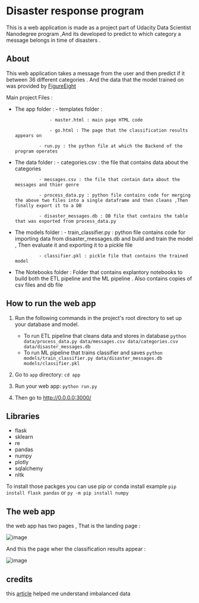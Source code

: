 # Disaster response program
This is a web application is made as a project part of Udacity Data Scientist Nanodegree program ,And its developed to predict to which category a message belongs in 
time of disasters .



## About 
This web application takes a message from the user and then predict if it between 36 different categories . And the data that the model trained on was provided by [FigureEight](https://f8federal.com/) 

Main project Files :

- The app folder : 
               - templates folder :
               
                   - master.html : main page HTML code
                   
                   - go.html : The page that the classification results appears on
                   
               - run.py : the python file at which the Backend of the program operates
               
- The data folder :
               - categories.csv : the file that contains data about the categories
               
               - messages.csv : the file that contain data about the messages and thier genre
               
               - process_data.py : python file contains code for merging the above two files into a single dataframe and then cleans ,Then finally export it to a DB
               
               - disaster_messages.db : DB file that contains the table that was exported from process_data.py
               
- The models folder :
               - train_classifier.py : python file contains code for importing data from disaster_messages.db and build and train the model , Then evaluate it and exporting it to a pickle file
               
               - classifier.pkl : pickle file that contains the trained model
               
- The Notebooks folder : Folder that contains explantory notebooks to build both the ETL pipeline and the ML pipeline . Also contains copies of csv files and db file

## How to run the web app 
1. Run the following commands in the project's root directory to set up your database and model.

    - To run ETL pipeline that cleans data and stores in database
        `python data/process_data.py data/messages.csv data/categories.csv data/disaster_messages.db`
    - To run ML pipeline that trains classifier and saves
        `python models/train_classifier.py data/disaster_messages.db models/classifier.pkl`

2. Go to `app` directory: `cd app`

3. Run your web app: `python run.py`

4. Then go to http://0.0.0.0:3000/

## Libraries 
- flask
- sklearn
- re
- pandas
- numpy
- plotly
- sqlalchemy
- nltk

To install those packges you can use pip or conda install
example `pip install flask pandas` or `py -m pip install numpy`


## The web app 
the web app has two pages , That is the landing page :

![image](https://user-images.githubusercontent.com/91777656/192622916-5f7c2387-4780-4cac-a291-66a70486cbfd.png)

And this the page wher the classification results appear :

![image](https://user-images.githubusercontent.com/91777656/192625330-86292ea8-852b-4c28-9d0e-f685c479d414.png)


## credits 
this [article](https://www.sciencedirect.com/science/article/pii/S1877050919314152) helped me understand imbalanced data

